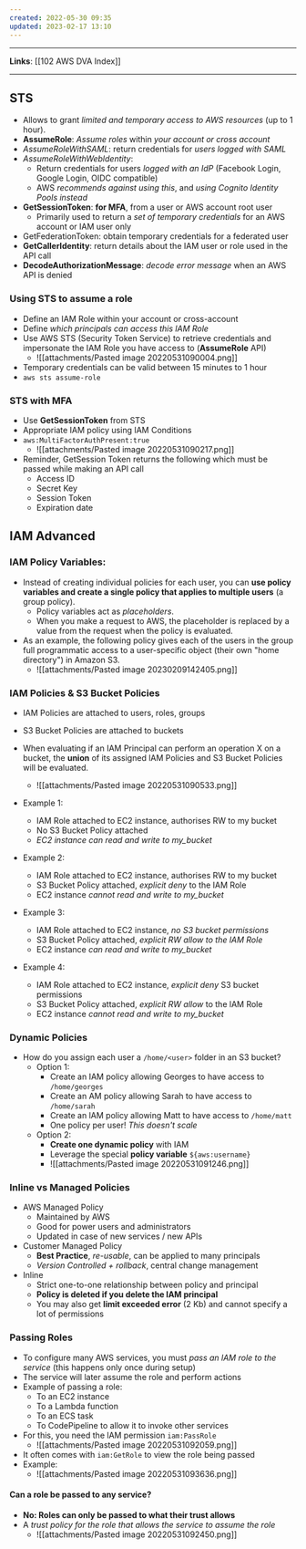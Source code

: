 ```yaml
---
created: 2022-05-30 09:35
updated: 2023-02-17 13:10
---
```

---
**Links**: [[102 AWS DVA Index]]

---
## STS
- Allows to grant *limited and temporary access to AWS resources* (up to 1 hour).
- **AssumeRole**: *Assume roles* within *your account or cross account*
- *AssumeRoleWithSAML*: return credentials for *users logged with SAML*
- *AssumeRoleWithWebldentity*: 
	- Return credentials for users *logged with an IdP* (Facebook Login, Google Login, OIDC compatible)
	- AWS *recommends against using this*, and *using Cognito Identity Pools instead*
- **GetSessionToken**: **for MFA**, from a user or AWS account root user
	- Primarily used to return a *set of temporary credentials* for an AWS account or IAM user only
- GetFederationToken: obtain temporary credentials for a federated user
- **GetCallerldentity**: return details about the IAM user or role used in the API call
- **DecodeAuthorizationMessage**: *decode error message* when an AWS API is denied

### Using STS to assume a role
- Define an IAM Role within your account or cross-account
- Define *which principals can access this lAM Role*
- Use AWS STS (Security Token Service) to retrieve credentials and impersonate the IAM Role you have access to (**AssumeRole** API)
	- ![[attachments/Pasted image 20220531090004.png]]
- Temporary credentials can be valid between 15 minutes to 1 hour
- `aws sts assume-role`

### STS with MFA
- Use **GetSessionToken** from STS 
- Appropriate IAM policy using IAM Conditions 
- `aws:MultiFactorAuthPresent:true`
	- ![[attachments/Pasted image 20220531090217.png]]
- Reminder, GetSession Token returns the following which must be passed while making an API call
	- Access ID
	- Secret Key
	- Session Token
	- Expiration date

## IAM Advanced
### IAM Policy Variables:
- Instead of creating individual policies for each user, you can **use policy variables and create a single policy that applies to multiple users** (a group policy). 
	- Policy variables act as *placeholders*. 
	- When you make a request to AWS, the placeholder is replaced by a value from the request when the policy is evaluated.
- As an example, the following policy gives each of the users in the group full programmatic access to a user-specific object (their own "home directory") in Amazon S3.
	- ![[attachments/Pasted image 20230209142405.png]]

### IAM Policies & S3 Bucket Policies
- IAM Policies are attached to users, roles, groups
- S3 Bucket Policies are attached to buckets
- When evaluating if an IAM Principal can perform an operation X on a bucket, the **union** of its assigned lAM Policies and S3 Bucket Policies will be evaluated.
	- ![[attachments/Pasted image 20220531090533.png]]

- Example 1:
	- IAM Role attached to EC2 instance, authorises RW to my bucket
	- No S3 Bucket Policy attached
	- *EC2 instance can read and write to my_bucket*
- Example 2:
	- IAM Role attached to EC2 instance, authorises RW to my bucket
	- S3 Bucket Policy attached, *explicit deny* to the IAM Role
	- EC2 instance *cannot read and write to my_bucket*
- Example 3:
	- IAM Role attached to EC2 instance, *no S3 bucket permissions*
	- S3 Bucket Policy attached, *explicit RW allow to the lAM Role*
	- EC2 instance *can read and write to my_bucket*
- Example 4:
	- IAM Role attached to EC2 instance, *explicit deny* S3 bucket permissions
	- S3 Bucket Policy attached, *explicit RW allow* to the lAM Role
	- EC2 instance *cannot read and write to my_bucket*

### Dynamic Policies
- How do you assign each user a `/home/<user>` folder in an S3 bucket?
	- Option 1:
		- Create an IAM policy allowing Georges to have access to `/home/georges`
		- Create an AM policy allowing Sarah to have access to `/home/sarah`
		- Create an lAM policy allowing Matt to have access to `/home/matt`
		- One policy per user! *This doesn't scale*
	- Option 2:
		- **Create one dynamic policy** with IAM
		- Leverage the special **policy variable** `${aws:username}`
		- ![[attachments/Pasted image 20220531091246.png]]

### Inline vs Managed Policies
- AWS Managed Policy
	- Maintained by AWS
	- Good for power users and administrators
	- Updated in case of new services / new APIs
- Customer Managed Policy
	- **Best Practice**, *re-usable*, can be applied to many principals
	- *Version Controlled + rollback*, central change management
- Inline
	- Strict one-to-one relationship between policy and principal
	- **Policy is deleted if you delete the lAM principal**
	- You may also get **limit exceeded error** (2 Kb) and cannot specify a lot of permissions

### Passing Roles
- To configure many AWS services, you must *pass an lAM role to the service* (this happens only once during setup)
- The service will later assume the role and perform actions
- Example of passing a role:
	- To an EC2 instance
	- To a Lambda function
	- To an ECS task
	- To CodePipeline to allow it to invoke other services
- For this, you need the lAM permission `iam:PassRole`
	- ![[attachments/Pasted image 20220531092059.png]]
- It often comes with `iam:GetRole` to view the role being passed
- Example:
	- ![[attachments/Pasted image 20220531093636.png]]

#### Can a role be passed to any service?
- **No: Roles can only be passed to what their trust allows**
- A *trust policy for the role that allows the service to assume the role*
	- ![[attachments/Pasted image 20220531092450.png]]

